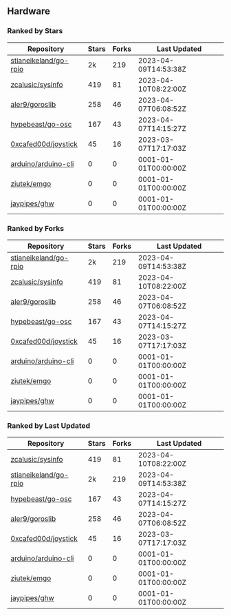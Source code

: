 ## Hardware

### Ranked by Stars

| Repository | Stars | Forks | Last Updated |
|------------|-------|-------|--------------|
| [stianeikeland/go-rpio](https://github.com/stianeikeland/go-rpio) | 2k | 219 | 2023-04-09T14:53:38Z |
| [zcalusic/sysinfo](https://github.com/zcalusic/sysinfo) | 419 | 81 | 2023-04-10T08:22:00Z |
| [aler9/goroslib](https://github.com/aler9/goroslib) | 258 | 46 | 2023-04-07T06:08:52Z |
| [hypebeast/go-osc](https://github.com/hypebeast/go-osc) | 167 | 43 | 2023-04-07T14:15:27Z |
| [0xcafed00d/joystick](https://github.com/0xcafed00d/joystick) | 45 | 16 | 2023-03-07T17:17:03Z |
| [arduino/arduino-cli](https://github.com/arduino/arduino-cli) | 0 | 0 | 0001-01-01T00:00:00Z |
| [ziutek/emgo](https://github.com/ziutek/emgo) | 0 | 0 | 0001-01-01T00:00:00Z |
| [jaypipes/ghw](https://github.com/jaypipes/ghw) | 0 | 0 | 0001-01-01T00:00:00Z |

### Ranked by Forks

| Repository | Stars | Forks | Last Updated |
|------------|-------|-------|--------------|
| [stianeikeland/go-rpio](https://github.com/stianeikeland/go-rpio) | 2k | 219 | 2023-04-09T14:53:38Z |
| [zcalusic/sysinfo](https://github.com/zcalusic/sysinfo) | 419 | 81 | 2023-04-10T08:22:00Z |
| [aler9/goroslib](https://github.com/aler9/goroslib) | 258 | 46 | 2023-04-07T06:08:52Z |
| [hypebeast/go-osc](https://github.com/hypebeast/go-osc) | 167 | 43 | 2023-04-07T14:15:27Z |
| [0xcafed00d/joystick](https://github.com/0xcafed00d/joystick) | 45 | 16 | 2023-03-07T17:17:03Z |
| [arduino/arduino-cli](https://github.com/arduino/arduino-cli) | 0 | 0 | 0001-01-01T00:00:00Z |
| [ziutek/emgo](https://github.com/ziutek/emgo) | 0 | 0 | 0001-01-01T00:00:00Z |
| [jaypipes/ghw](https://github.com/jaypipes/ghw) | 0 | 0 | 0001-01-01T00:00:00Z |

### Ranked by Last Updated

| Repository | Stars | Forks | Last Updated |
|------------|-------|-------|--------------|
| [zcalusic/sysinfo](https://github.com/zcalusic/sysinfo) | 419 | 81 | 2023-04-10T08:22:00Z |
| [stianeikeland/go-rpio](https://github.com/stianeikeland/go-rpio) | 2k | 219 | 2023-04-09T14:53:38Z |
| [hypebeast/go-osc](https://github.com/hypebeast/go-osc) | 167 | 43 | 2023-04-07T14:15:27Z |
| [aler9/goroslib](https://github.com/aler9/goroslib) | 258 | 46 | 2023-04-07T06:08:52Z |
| [0xcafed00d/joystick](https://github.com/0xcafed00d/joystick) | 45 | 16 | 2023-03-07T17:17:03Z |
| [arduino/arduino-cli](https://github.com/arduino/arduino-cli) | 0 | 0 | 0001-01-01T00:00:00Z |
| [ziutek/emgo](https://github.com/ziutek/emgo) | 0 | 0 | 0001-01-01T00:00:00Z |
| [jaypipes/ghw](https://github.com/jaypipes/ghw) | 0 | 0 | 0001-01-01T00:00:00Z |

